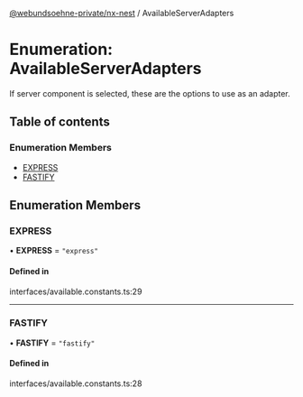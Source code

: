 [@webundsoehne-private/nx-nest](../README.md) / AvailableServerAdapters

# Enumeration: AvailableServerAdapters

If server component is selected, these are the options to use as an adapter.

## Table of contents

### Enumeration Members

- [EXPRESS](AvailableServerAdapters.md#express)
- [FASTIFY](AvailableServerAdapters.md#fastify)

## Enumeration Members

### EXPRESS

• **EXPRESS** = ``"express"``

#### Defined in

interfaces/available.constants.ts:29

___

### FASTIFY

• **FASTIFY** = ``"fastify"``

#### Defined in

interfaces/available.constants.ts:28
